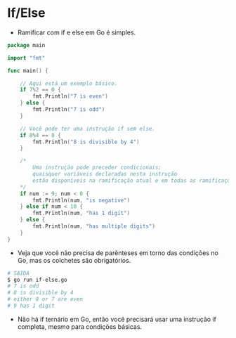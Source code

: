 # If/Else

- Ramificar com if e else em Go é simples.

```go
package main

import "fmt"

func main() {

    // Aqui está um exemplo básico.
    if 7%2 == 0 {
        fmt.Println("7 is even")
    } else {
        fmt.Println("7 is odd")
    }

    // Você pode ter uma instrução if sem else.
    if 8%4 == 0 {
        fmt.Println("8 is divisible by 4")
    }

    /*
        Uma instrução pode preceder condicionais;
        quaisquer variáveis declaradas nesta instrução
        estão disponíveis na ramificação atual e em todas as ramificações subsequentes.
    */
    if num := 9; num < 0 {
        fmt.Println(num, "is negative")
    } else if num < 10 {
        fmt.Println(num, "has 1 digit")
    } else {
        fmt.Println(num, "has multiple digits")
    }
}
```

- Veja que você não precisa de parênteses em torno das condições no Go,
  mas os colchetes são obrigatórios.

```bash
# SAIDA
$ go run if-else.go
# 7 is odd
# 8 is divisible by 4
# either 8 or 7 are even
# 9 has 1 digit
```

- Não há if ternário em Go,
  então você precisará usar uma instrução if completa,
  mesmo para condições básicas.
